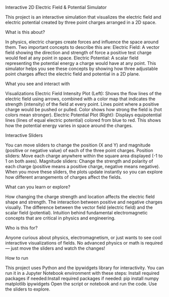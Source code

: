 Interactive 2D Electric Field & Potential Simulator
<p>
This project is an interactive simulation that visualizes the electric field and electric potential created by three point charges arranged in a 2D space.
</p>
What is this about?
<p>
In physics, electric charges create forces and influence the space around them. Two important concepts to describe this are:
Electric Field: A vector field showing the direction and strength of force a positive test charge would feel at any point in space.
Electric Potential: A scalar field representing the potential energy a charge would have at any point.
This simulator helps you see these concepts by showing how three adjustable point charges affect the electric field and potential in a 2D plane.
</p>
<p>
What you see and interact with
  </p>
Visualizations Electric Field Intensity Plot (Left):
Shows the flow lines of the electric field using arrows, combined with a color map that indicates the strength (intensity) of the field at every point.
Lines point where a positive charge would be pushed or pulled.
Color shows how strong the field is (hot colors mean stronger).
Electric Potential Plot (Right):
Displays equipotential lines (lines of equal electric potential) colored from blue to red.
This shows how the potential energy varies in space around the charges.

Interactive Sliders
<p>
You can move sliders to change the position (X and Y) and magnitude (positive or negative value) of each of the three point charges.
Position sliders: Move each charge anywhere within the square area displayed (-1 to 1 on both axes).
Magnitude sliders: Change the strength and polarity of each charge (positive means a positive charge, negative means negative).
When you move these sliders, the plots update instantly so you can explore how different arrangements of charges affect the fields.
</p>
What can you learn or explore?
<p>
How changing the charge strength and location affects the electric field shape and strength.
The interaction between positive and negative charges visually.
The difference between the vector field (electric field) and the scalar field (potential).
Intuition behind fundamental electromagnetic concepts that are critical in physics and engineering.
</p>
Who is this for?
<p>
Anyone curious about physics, electromagnetism, or just wants to see cool interactive visualizations of fields. No advanced physics or math is required — just move the sliders and watch the changes!
</p>
How to run
<p>
This project uses Python and the ipywidgets library for interactivity. You can run it in a Jupyter Notebook environment with these steps:
Install required packages if needed:Install required packages if needed:
pip install numpy matplotlib ipywidgets
Open the script or notebook and run the code.
Use the sliders to explore.
</p>



